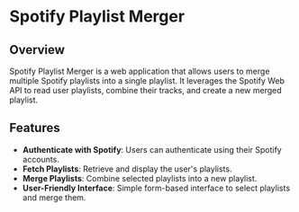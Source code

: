 # Spotify Playlist Merger

## Overview

Spotify Playlist Merger is a web application that allows users to merge multiple Spotify playlists into a single playlist. It leverages the Spotify Web API to read user playlists, combine their tracks, and create a new merged playlist.

## Features

- **Authenticate with Spotify**: Users can authenticate using their Spotify accounts.
- **Fetch Playlists**: Retrieve and display the user's playlists.
- **Merge Playlists**: Combine selected playlists into a new playlist.
- **User-Friendly Interface**: Simple form-based interface to select playlists and merge them.

